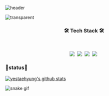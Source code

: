 
![header](https://capsule-render.vercel.app/api?type=soft&color=auto&height=120&section=header&text=Taehyung%20Noh&fontSize=60&animation=twinkling)

![transparent](https://capsule-render.vercel.app/api?type=transparent&fontColor=503ee5&text=Human%20Centered%20AI&height=120&fontSize=40&desc=AI%20for%20supporting%20Decision%20making&descAlignY=75&descAlign=60)


<h3 align="center">🛠 Tech Stack 🛠</h3>

<p align="center">
<!--   <img align="center" src="https://img.shields.io/github/followers/yestaehyung?style=for-the-badge&logo=appveyor"/></a> -->
  <br><br>
  <img src="https://img.shields.io/badge/Python-3766AB?style=flat-square&logo=Python&logoColor=white"/></a>&nbsp  
  <img src="https://img.shields.io/badge/Javascript-ffb13b?style=flat-square&logo=javascript&logoColor=white"/></a>&nbsp 
  <img src="https://img.shields.io/badge/Mysql-E6B91E?style=flat-square&logo=MySql&logoColor=white"/></a>&nbsp 
  <img src="https://img.shields.io/badge/Vue.js-4FC08D?style=flat-square&logo=Vue.js&logoColor=white?labelColor=black"/></a>&nbsp 
</p>

<h3> 🚀status🚀</h3>

[![yestaehyung's github stats](https://github-readme-stats.vercel.app/api?username=yestaehyung)](https://github.com/yestaehyung)
<!-- ![](https://github-readme-stats.vercel.app/api/top-langs/?username=yestaehyung&layout=compact) -->

<!-- <p align="center">
    <img src="https://github-readme-stats.vercel.app/api?username=yestaehyung&show_icons=true&theme=radical&bg_color=FFFFFF&text_color=000000&icon_color=C71585" height=160>
    <img src="https://github-readme-stats.vercel.app/api/top-langs/?username=yestaehyung&layout=compact" height=160>
</p> -->

![snake gif](https://github.com/yestaehyung/yestaehyung/blob/output/github-contribution-grid-snake.svg)
<!--
**dalchong2/dalchong2** is a ✨ _special_ ✨ repository because its `README.md` (this file) appears on your GitHub profile.

Here are some ideas to get you started:

- 🔭 I’m currently working on ...
- 🌱 I’m currently learning ...
- 👯 I’m looking to collaborate on ...
- 🤔 I’m looking for help with ...
- 💬 Ask me about ...
- 📫 How to reach me: ...
- 😄 Pronouns: ...
- ⚡ Fun fact: ...
-->
